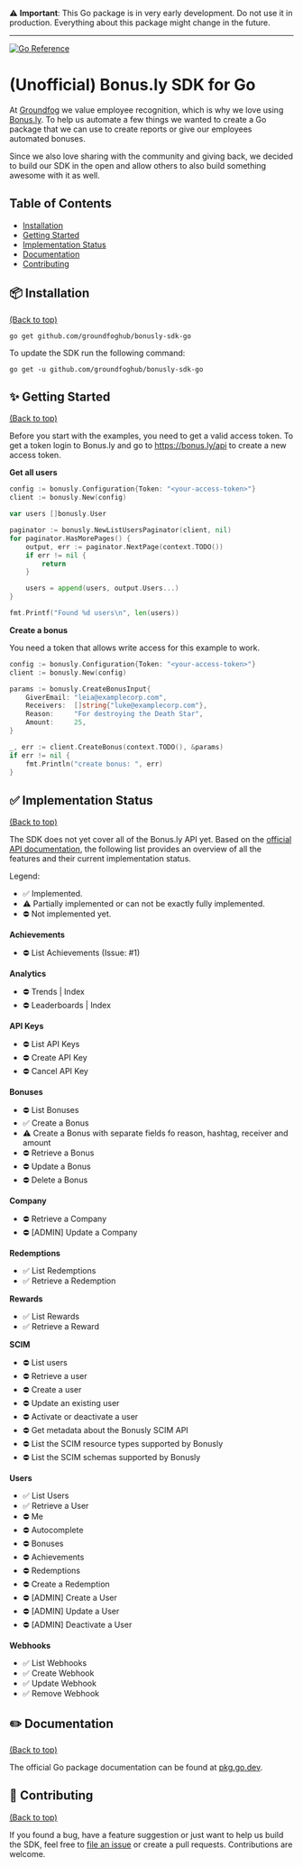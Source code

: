 
:warning: **Important**: This Go package is in very early development. Do not use it in production. Everything about this package might change in the future.

---

[![Go Reference](https://pkg.go.dev/badge/github.com/groundfoghub/bonusly-sdk-go.svg)](https://pkg.go.dev/github.com/groundfoghub/bonusly-sdk-go)

# (Unofficial) Bonus.ly SDK for Go

At [Groundfog](https://groundfog.cloud) we value employee recognition, which is why we love using [Bonus.ly](https://bonus.ly). To help us automate a few things we wanted to create a Go package that we can use to create reports or give our employees automated bonuses. 

Since we also love sharing with the community and giving back, we decided to build our SDK in the open and allow others to also build something awesome with it as well.

## Table of Contents

- [Installation](#package-installation)
- [Getting Started](#sparkles-getting-started)
- [Implementation Status](#white_check_mark-implementation-status)
- [Documentation](#pencil2-documentation)
- [Contributing](#sparkling_heart-contributing)

## :package: Installation
[(Back to top)](#table-of-contents)

```shell
go get github.com/groundfoghub/bonusly-sdk-go
```

To update the SDK run the following command:

```shell
go get -u github.com/groundfoghub/bonusly-sdk-go
```

## :sparkles: Getting Started
[(Back to top)](#table-of-contents)

Before you start with the examples, you need to get a valid access token. To get a token login to Bonus.ly and go to https://bonus.ly/api to create a new access token.

**Get all users**

```go
config := bonusly.Configuration{Token: "<your-access-token>"}
client := bonusly.New(config)

var users []bonusly.User

paginator := bonusly.NewListUsersPaginator(client, nil)
for paginator.HasMorePages() {
    output, err := paginator.NextPage(context.TODO())
    if err != nil {
        return
    }

    users = append(users, output.Users...)
}

fmt.Printf("Found %d users\n", len(users))
```

**Create a bonus**

You need a token that allows write access for this example to work.

```go
config := bonusly.Configuration{Token: "<your-access-token>"}
client := bonusly.New(config)

params := bonusly.CreateBonusInput{
    GiverEmail: "leia@examplecorp.com",
    Receivers:  []string{"luke@examplecorp.com"},
    Reason:     "For destroying the Death Star",
    Amount:     25,
}

_, err := client.CreateBonus(context.TODO(), &params)
if err != nil {
    fmt.Println("create bonus: ", err)
}
```

## :white_check_mark: Implementation Status
[(Back to top)](#table-of-contents)

The SDK does not yet cover all of the Bonus.ly API yet. Based on the [official API documentation](https://bonusly.docs.apiary.io/#), the following list provides an overview of all the features and their current implementation status.

Legend:
* :white_check_mark: Implemented.
* :warning: Partially implemented or can not be exactly fully implemented.
* :no_entry: Not implemented yet.

**Achievements**
* :no_entry: List Achievements (Issue: #1)

**Analytics**
* :no_entry: Trends | Index
* :no_entry: Leaderboards | Index

**API Keys**
* :no_entry: List API Keys
* :no_entry: Create API Key
* :no_entry: Cancel API Key

**Bonuses**
* :no_entry: List Bonuses
* :white_check_mark: Create a Bonus
* :warning: Create a Bonus with separate fields fo reason, hashtag, receiver and amount
* :no_entry: Retrieve a Bonus
* :no_entry: Update a Bonus
* :no_entry: Delete a Bonus

**Company**
* :no_entry: Retrieve a Company
* :no_entry: [ADMIN] Update a Company

**Redemptions**
* :white_check_mark: List Redemptions
* :white_check_mark: Retrieve a Redemption

**Rewards**
* :white_check_mark: List Rewards
* :white_check_mark: Retrieve a Reward

**SCIM**
* :no_entry: List users
* :no_entry: Retrieve a user
* :no_entry: Create a user
* :no_entry: Update an existing user
* :no_entry: Activate or deactivate a user
* :no_entry: Get metadata about the Bonusly SCIM API
* :no_entry: List the SCIM resource types supported by Bonusly
* :no_entry: List the SCIM schemas supported by Bonusly

**Users**
* :white_check_mark: List Users
* :white_check_mark: Retrieve a User
* :no_entry: Me
* :no_entry: Autocomplete
* :no_entry: Bonuses
* :no_entry: Achievements
* :no_entry: Redemptions
* :no_entry: Create a Redemption
* :no_entry: [ADMIN] Create a User
* :no_entry: [ADMIN] Update a User
* :no_entry: [ADMIN] Deactivate a User

**Webhooks**
* :white_check_mark: List Webhooks
* :white_check_mark: Create Webhook
* :white_check_mark: Update Webhook
* :white_check_mark: Remove Webhook

## :pencil2: Documentation
[(Back to top)](#table-of-contents)

The official Go package documentation can be found at [pkg.go.dev](https://pkg.go.dev/github.com/groundfoghub/bonusly-sdk-go). 

## :sparkling_heart: Contributing
[(Back to top)](#table-of-contents)

If you found a bug, have a feature suggestion or just want to help us build the SDK, feel free to [file an issue](https://github.com/groundfoghub/bonusly-sdk-go/issues/new) or create a pull requests. Contributions are welcome.
